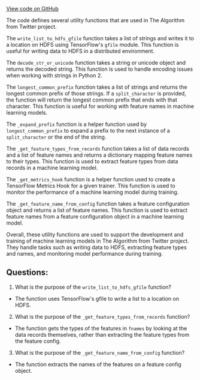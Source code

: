 [View code on GitHub](https://github.com/misbahsy/the-algorithm/twml/twml/contrib/feature_importances/helpers.py)

The code defines several utility functions that are used in The Algorithm from Twitter project. 

The `write_list_to_hdfs_gfile` function takes a list of strings and writes it to a location on HDFS using TensorFlow's `gfile` module. This function is useful for writing data to HDFS in a distributed environment.

The `decode_str_or_unicode` function takes a string or unicode object and returns the decoded string. This function is used to handle encoding issues when working with strings in Python 2.

The `longest_common_prefix` function takes a list of strings and returns the longest common prefix of those strings. If a `split_character` is provided, the function will return the longest common prefix that ends with that character. This function is useful for working with feature names in machine learning models.

The `_expand_prefix` function is a helper function used by `longest_common_prefix` to expand a prefix to the next instance of a `split_character` or the end of the string.

The `_get_feature_types_from_records` function takes a list of data records and a list of feature names and returns a dictionary mapping feature names to their types. This function is used to extract feature types from data records in a machine learning model.

The `_get_metrics_hook` function is a helper function used to create a TensorFlow Metrics Hook for a given trainer. This function is used to monitor the performance of a machine learning model during training.

The `_get_feature_name_from_config` function takes a feature configuration object and returns a list of feature names. This function is used to extract feature names from a feature configuration object in a machine learning model.

Overall, these utility functions are used to support the development and training of machine learning models in The Algorithm from Twitter project. They handle tasks such as writing data to HDFS, extracting feature types and names, and monitoring model performance during training.
## Questions: 
 1. What is the purpose of the `write_list_to_hdfs_gfile` function?
- The function uses TensorFlow's gfile to write a list to a location on HDFS.
2. What is the purpose of the `_get_feature_types_from_records` function?
- The function gets the types of the features in `fnames` by looking at the data records themselves, rather than extracting the feature types from the feature config.
3. What is the purpose of the `_get_feature_name_from_config` function?
- The function extracts the names of the features on a feature config object.